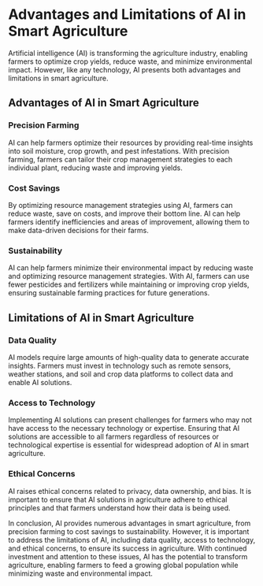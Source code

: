 Advantages and Limitations of AI in Smart Agriculture
===================================================================================================

Artificial intelligence (AI) is transforming the agriculture industry, enabling farmers to optimize crop yields, reduce waste, and minimize environmental impact. However, like any technology, AI presents both advantages and limitations in smart agriculture.

Advantages of AI in Smart Agriculture
-------------------------------------

### Precision Farming

AI can help farmers optimize their resources by providing real-time insights into soil moisture, crop growth, and pest infestations. With precision farming, farmers can tailor their crop management strategies to each individual plant, reducing waste and improving yields.

### Cost Savings

By optimizing resource management strategies using AI, farmers can reduce waste, save on costs, and improve their bottom line. AI can help farmers identify inefficiencies and areas of improvement, allowing them to make data-driven decisions for their farms.

### Sustainability

AI can help farmers minimize their environmental impact by reducing waste and optimizing resource management strategies. With AI, farmers can use fewer pesticides and fertilizers while maintaining or improving crop yields, ensuring sustainable farming practices for future generations.

Limitations of AI in Smart Agriculture
--------------------------------------

### Data Quality

AI models require large amounts of high-quality data to generate accurate insights. Farmers must invest in technology such as remote sensors, weather stations, and soil and crop data platforms to collect data and enable AI solutions.

### Access to Technology

Implementing AI solutions can present challenges for farmers who may not have access to the necessary technology or expertise. Ensuring that AI solutions are accessible to all farmers regardless of resources or technological expertise is essential for widespread adoption of AI in smart agriculture.

### Ethical Concerns

AI raises ethical concerns related to privacy, data ownership, and bias. It is important to ensure that AI solutions in agriculture adhere to ethical principles and that farmers understand how their data is being used.

In conclusion, AI provides numerous advantages in smart agriculture, from precision farming to cost savings to sustainability. However, it is important to address the limitations of AI, including data quality, access to technology, and ethical concerns, to ensure its success in agriculture. With continued investment and attention to these issues, AI has the potential to transform agriculture, enabling farmers to feed a growing global population while minimizing waste and environmental impact.
